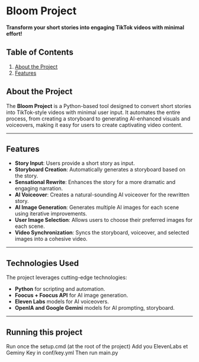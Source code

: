 # Bloom Project

**Transform your short stories into engaging TikTok videos with minimal effort!**

## Table of Contents

1. [About the Project](#about-the-project)
2. [Features](#features)

## About the Project

The **Bloom Project** is a Python-based tool designed to convert short stories into TikTok-style videos with minimal user input. It automates the entire process, from creating a storyboard to generating AI-enhanced visuals and voiceovers, making it easy for users to create captivating video content.

---

## Features

- **Story Input**: Users provide a short story as input.
- **Storyboard Creation**: Automatically generates a storyboard based on the story.
- **Sensational Rewrite**: Enhances the story for a more dramatic and engaging narration.
- **AI Voiceover**: Creates a natural-sounding AI voiceover for the rewritten story.
- **AI Image Generation**: Generates multiple AI images for each scene using iterative improvements.
- **User Image Selection**: Allows users to choose their preferred images for each scene.
- **Video Synchronization**: Syncs the storyboard, voiceover, and selected images into a cohesive video.

---

## Technologies Used

The project leverages cutting-edge technologies:

- **Python** for scripting and automation.
- **Foocus + Foocus API** for AI image generation.
- **Eleven Labs** models for AI voiceovers.
- **OpenIA and Google Gemini** models for AI prompting, storyboard.

---

## Running this project

Run once the setup.cmd (at the root of the project)
Add you ElevenLabs et Geminy Key in conf/key.yml
Then run main.py
